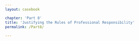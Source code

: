 ```yaml
---
layout: casebook

chapter: 'Part 8'
title: 'Justifying the Rules of Professional Responsibility'
permalink: /Part8/
 
---
```


